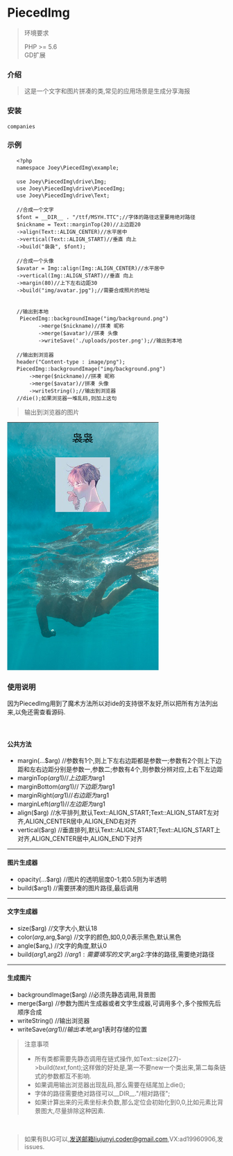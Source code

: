 # PiecedImg
> 环境要求  
>  
> PHP >= 5.6  
> GD扩展 

### 介绍  
> 这是一个文字和图片拼凑的类,常见的应用场景是生成分享海报 

### 安装
```   
companies
```

### 示例
```
   <?php
   namespace Joey\PiecedImg\example;
      
   use Joey\PiecedImg\drive\Img;
   use Joey\PiecedImg\drive\PiecedImg;
   use Joey\PiecedImg\drive\Text;
   
   //合成一个文字
   $font = __DIR__ . "/ttf/MSYH.TTC";//字体的路径这里要用绝对路径
   $nickname = Text::marginTop(20)//上边距20
   ->align(Text::ALIGN_CENTER)//水平居中
   ->vertical(Text::ALIGN_START)//垂直 向上
   ->build("袅袅", $font);
   
   //合成一个头像
   $avatar = Img::align(Img::ALIGN_CENTER)//水平居中
   ->vertical(Img::ALIGN_START)//垂直 向上
   ->margin(80)//上下左右边距30
   ->build("img/avatar.jpg");//需要合成照片的地址
   
   
   //输出到本地
    PiecedImg::backgroundImage("img/background.png")
          ->merge($nickname)//拼凑 昵称
          ->merge($avatar)//拼凑 头像
          ->writeSave('./uploads/poster.png');//输出到本地
   
   //输出到浏览器
   header("Content-type : image/png");
   PiecedImg::backgroundImage("img/background.png")
       ->merge($nickname)//拼凑 昵称
       ->merge($avatar)//拼凑 头像
       ->writeString();//输出到浏览器
   //die();如果浏览器一堆乱码,则加上这句
```
> 输出到浏览器的图片  

![](src/example/img/img.png)

### 使用说明  
因为PiecedImg用到了魔术方法所以对ide的支持很不友好,所以把所有方法列出来,以免还需查看源码.
<br>  
<br>  
#### 公共方法   
* margin(...$arg) //参数有1个,则上下左右边距都是参数一;参数有2个则上下边距和左右边距分别是参数一,参数二;参数有4个,则参数分辨对应,上右下左边距
* marginTop($arg1) //上边距为$arg1
* marginBottom($arg1) //下边距为$arg1  
* marginRight($arg1) //右边距为$arg1  
* marginLeft($arg1) //左边距为$arg1    
* align($arg) //水平排列,默认Text::ALIGN_START;Text::ALIGN_START左对齐,ALIGN_CENTER居中,ALIGN_END右对齐  
* vertical($arg) //垂直排列,默认Text::ALIGN_START;Text::ALIGN_START上对齐,ALIGN_CENTER居中,ALIGN_END下对齐 
----
 #### 图片生成器   
 * opacity(...$arg) //图片的透明层度0-1;若0.5则为半透明
 * build($arg1) //需要拼凑的图片路径,最后调用
 
----
 #### 文字生成器   
 * size($arg) //文字大小,默认18
 * color($arg,$arg,$arg) //文字的颜色,如0,0,0表示黑色,默认黑色
 * angle($arg,) //文字的角度,默认0
 * build($arg1,$arg2) //$arg1:需要填写的文字,$arg2:字体的路径,需要绝对路径
----
 #### 生成图片
 * backgroundImage($arg) //必须先静态调用,背景图
 * merge($arg) //参数为图片生成器或者文字生成器,可调用多个,多个按照先后顺序合成
 * writeString() //输出浏览器
 * writeSave($arg1) //输出本地,$arg1表时存储的位置
 
 > 注意事项
 > * 所有类都需要先静态调用在链式操作,如Text::size(27)->build($text,$font);这样做的好处是,第一不要new一个类出来,第二每条链式的参数都互不影响.
 > * 如果调用输出浏览器出现乱码,那么需要在结尾加上die();
 > * 字体的路径需要绝对路径可以__DIR__."/相对路径";  
 > * 如果计算出来的元素坐标未负数,那么定位会初始化到0,0,比如元素比背景图大,尽量排除这种因素.
 
 <br>
   
 > 如果有BUG可以,发送邮箱liujunyi.coder@gmail.com,VX:ad19960906,发issues.